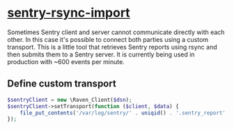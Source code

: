 # [sentry-rsync-import](https://github.com/fnkr/sentry-rsync-import)

Sometimes Sentry client and server cannot communicate directly with each other.
In this case it's possible to connect both parties using a custom transport.
This is a little tool that retrieves Sentry reports using rsync and then submits them to a Sentry server.
It is currently being used in production with ~600 events per minute.

## Define custom transport

```php
$sentryClient = new \Raven_Client($dsn);
$sentryClient->setTransport(function ($client, $data) {
    file_put_contents('/var/log/sentry/' . uniqid() . '.sentry_report', json_encode($data));
});
```
